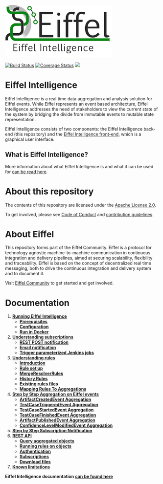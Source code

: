 <!---
   Copyright 2017-2018 Ericsson AB.
   For a full list of individual contributors, please see the commit history.

   Licensed under the Apache License, Version 2.0 (the "License");
   you may not use this file except in compliance with the License.
   You may obtain a copy of the License at

       http://www.apache.org/licenses/LICENSE-2.0

   Unless required by applicable law or agreed to in writing, software
   distributed under the License is distributed on an "AS IS" BASIS,
   WITHOUT WARRANTIES OR CONDITIONS OF ANY KIND, either express or implied.
   See the License for the specific language governing permissions and
   limitations under the License.
--->

<img src="./images/eiffel-intelligence-logo.png" alt="Eiffel Intelligence" width="350"/>

[![Build Status](https://travis-ci.org/eiffel-community/eiffel-intelligence.svg?branch=master)](https://travis-ci.org/eiffel-community/eiffel-intelligence)
[![Coverage Status](https://coveralls.io/repos/github/eiffel-community/eiffel-intelligence/badge.svg?branch=master)](https://coveralls.io/github/eiffel-community/eiffel-intelligence?branch=master)
[![](https://jitpack.io/v/eiffel-community/eiffel-intelligence.svg)](https://jitpack.io/#eiffel-community/eiffel-intelligence)

# Eiffel Intelligence
Eiffel Intelligence is a real time data aggregation and analysis solution
for Eiffel events. While Eiffel represents an event based architecture,
Eiffel Intelligence addresses the need of stakeholders to view the current
state of the system by bridging the divide from immutable events to mutable
state representation.

Eiffel Intelligence consists of two components: the Eiffel Intelligence
back-end (this repository) and the [Eiffel Intelligence front-end](https://github.com/eiffel-community/eiffel-intelligence-frontend),
which is a graphical user interface.

## What is Eiffel Intelligence?
More information about what Eiffel Intelligence is and what it can be used for [can be read here](https://github.com/eiffel-community/eiffel-intelligence/blob/master/wiki/markdown/index.md).

# About this repository
The contents of this repository are licensed under the [Apache License 2.0](./LICENSE).

To get involved, please see [Code of Conduct](./CODE_OF_CONDUCT.md) and [contribution guidelines](./CONTRIBUTING.md).

# About Eiffel
This repository forms part of the Eiffel Community. Eiffel is a protocol for technology agnostic machine-to-machine communication in continuous integration and delivery pipelines, aimed at securing scalability, flexibility and traceability. Eiffel is based on the concept of decentralized real time messaging, both to drive the continuous integration and delivery system and to document it.

Visit [Eiffel Community](https://eiffel-community.github.io) to get started and get involved.

# Documentation

1. [**Running Eiffel Intelligence**](wiki/markdown/running-eiffel-intelligence.md)
    - [**Prerequisites**](wiki/markdown/running-eiffel-intelligence.md#Prerequisites)
    - [**Configuration**](wiki/markdown/configuration.md)
    - [**Run in Docker**](wiki/markdown/docker.md)
1. [**Understanding subscriptions**](wiki/markdown/subscriptions.md)
    - [**REST POST notification**](wiki/markdown/subscription-with-REST-POST-notification.md)
    - [**Email notification**](wiki/markdown/subscription-with-email-notification.md)
    - [**Trigger parameterized Jenkins jobs**](wiki/markdown/triggering-jenkins-jobs.md)
1. [**Understanding rules**](wiki/markdown/rules.md)
    - [**Introduction**](wiki/markdown/rules.md#Introduction)
    - [**Rule set up**](wiki/markdown/rules.md#Rule-set-up)
    - [**MergeResolverRules**](wiki/markdown/merge-resolver-rules.md)
    - [**History Rules**](wiki/markdown/history-rules.md)
    - [**Existing rules files**](wiki/markdown/existing-rules-files.md)
    - [**Mapping Rules To Aggregations**](wiki/markdown/mapping-rules-to-aggregations.md)
1. [**Step by Step Aggregation on Eiffel events**](wiki/markdown/step-by-step-aggregation.md)
    - [**ArtifactCreatedEvent Aggregation**](wiki/markdown/artifact-created-event-aggregation.md)
    - [**TestCaseTriggeredEvent Aggregation**](wiki/markdown/test-case-triggered-event-aggregation.md)
    - [**TestCaseStartedEvent Aggregation**](wiki/markdown/test-case-started-event-aggregation.md)
    - [**TestCaseFinishedEvent Aggregation**](wiki/markdown/test-case-finished-event-aggregation.md)
    - [**ArtifactPublishedEvent Aggregation**](wiki/markdown/artifact-published-event-aggregation.md)
    - [**ConfidenceLevelModifiedEvent Aggregation**](wiki/markdown/confidence-level-modified-event-aggregation.md)
1. [**Step by Step Subscription Notification**](wiki/markdown/step-by-step-subscription-notification.md)
1. [**REST API**](wiki/markdown/REST-API.md)
    - [**Query aggregated objects**](wiki/markdown/query.md)
    - [**Running rules on objects**](wiki/markdown/running-rules-on-objects.md)
    - [**Authentication**](wiki/markdown/authentication.md)
    - [**Subscriptions**](wiki/markdown/subscription-API.md)
    - [**Download files**](wiki/markdown/download-files.md)
1. [**Known limitations**](wiki/markdown/known-limitations.md)

**Eiffel Intelligence documentation** [**can be found here**](https://eiffel-community.github.io/eiffel-intelligence/)
